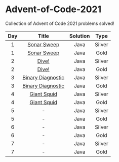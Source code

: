 # Advent-of-Code-2021
Collection of Advent of Code 2021 problems solved!

| Day | Title | Solution |  Type  |
|:---:|:-----:|:--------:|:------:|
| 1   | <a href="https://github.com/PolPinol/Advent-of-Code-2021/blob/main/Day1Silver.java">Sonar Sweep</a>     | Java     | Silver |
| 1   | <a href="https://github.com/PolPinol/Advent-of-Code-2021/blob/main/Day1Gold.java">Sonar Sweep</a>     | Java     | Gold   |
| 2   | <a href="https://github.com/PolPinol/Advent-of-Code-2021/blob/main/Day2Silver.java">Dive!</a>     | Java     | Silver |
| 2   | <a href="https://github.com/PolPinol/Advent-of-Code-2021/blob/main/Day2Gold.java">Dive!</a>     | Java     | Gold   |
| 3   | <a href="https://github.com/PolPinol/Advent-of-Code-2021/blob/main/Day3Silver.java">Binary Diagnostic</a>     | Java     | Silver |
| 3   | <a href="https://github.com/PolPinol/Advent-of-Code-2021/blob/main/Day3Gold.java">Binary Diagnostic</a>     | Java     | Gold   |
| 4   | <a href="https://github.com/PolPinol/Advent-of-Code-2021/blob/main/Day4Gold.java">Giant Squid</a>     | Java     | Silver |
| 4   | <a href="https://github.com/PolPinol/Advent-of-Code-2021/blob/main/Day4Gold.java">Giant Squid</a>     | Java     | Gold   |
| 5   | -     | Java     | Silver |
| 5   | -     | Java     | Gold   |
| 6   | -     | Java     | Silver |
| 6   | -     | Java     | Gold   |
| 7   | -     | Java     | Silver |
| 7   | -     | Java     | Gold   |
